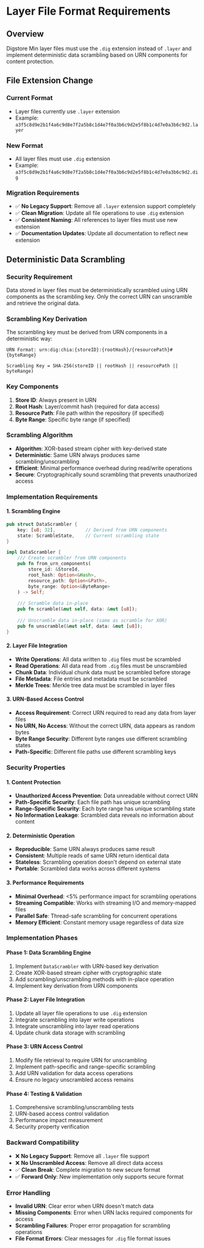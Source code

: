 # Layer File Format Requirements

## Overview

Digstore Min layer files must use the `.dig` extension instead of `.layer` and implement deterministic data scrambling based on URN components for content protection.

## File Extension Change

### Current Format
- Layer files currently use `.layer` extension
- Example: `a3f5c8d9e2b1f4a6c9d8e7f2a5b8c1d4e7f0a3b6c9d2e5f8b1c4d7e0a3b6c9d2.layer`

### New Format
- All layer files must use `.dig` extension
- Example: `a3f5c8d9e2b1f4a6c9d8e7f2a5b8c1d4e7f0a3b6c9d2e5f8b1c4d7e0a3b6c9d2.dig`

### Migration Requirements
- ✅ **No Legacy Support**: Remove all `.layer` extension support completely
- ✅ **Clean Migration**: Update all file operations to use `.dig` extension
- ✅ **Consistent Naming**: All references to layer files must use new extension
- ✅ **Documentation Updates**: Update all documentation to reflect new extension

## Deterministic Data Scrambling

### Security Requirement
Data stored in layer files must be deterministically scrambled using URN components as the scrambling key. Only the correct URN can unscramble and retrieve the original data.

### Scrambling Key Derivation
The scrambling key must be derived from URN components in a deterministic way:

```
URN Format: urn:dig:chia:{storeID}:{rootHash}/{resourcePath}#{byteRange}

Scrambling Key = SHA-256(storeID || rootHash || resourcePath || byteRange)
```

### Key Components
1. **Store ID**: Always present in URN
2. **Root Hash**: Layer/commit hash (required for data access)
3. **Resource Path**: File path within the repository (if specified)
4. **Byte Range**: Specific byte range (if specified)

### Scrambling Algorithm
- **Algorithm**: XOR-based stream cipher with key-derived state
- **Deterministic**: Same URN always produces same scrambling/unscrambling
- **Efficient**: Minimal performance overhead during read/write operations
- **Secure**: Cryptographically sound scrambling that prevents unauthorized access

### Implementation Requirements

#### 1. Scrambling Engine
```rust
pub struct DataScrambler {
    key: [u8; 32],           // Derived from URN components
    state: ScrambleState,    // Current scrambling state
}

impl DataScrambler {
    /// Create scrambler from URN components
    pub fn from_urn_components(
        store_id: &StoreId,
        root_hash: Option<&Hash>,
        resource_path: Option<&Path>,
        byte_range: Option<&ByteRange>
    ) -> Self;
    
    /// Scramble data in-place
    pub fn scramble(&mut self, data: &mut [u8]);
    
    /// Unscramble data in-place (same as scramble for XOR)
    pub fn unscramble(&mut self, data: &mut [u8]);
}
```

#### 2. Layer File Integration
- **Write Operations**: All data written to `.dig` files must be scrambled
- **Read Operations**: All data read from `.dig` files must be unscrambled
- **Chunk Data**: Individual chunk data must be scrambled before storage
- **File Metadata**: File entries and metadata must be scrambled
- **Merkle Trees**: Merkle tree data must be scrambled in layer files

#### 3. URN-Based Access Control
- **Access Requirement**: Correct URN required to read any data from layer files
- **No URN, No Access**: Without the correct URN, data appears as random bytes
- **Byte Range Security**: Different byte ranges use different scrambling states
- **Path-Specific**: Different file paths use different scrambling keys

### Security Properties

#### 1. Content Protection
- **Unauthorized Access Prevention**: Data unreadable without correct URN
- **Path-Specific Security**: Each file path has unique scrambling
- **Range-Specific Security**: Each byte range has unique scrambling state
- **No Information Leakage**: Scrambled data reveals no information about content

#### 2. Deterministic Operation
- **Reproducible**: Same URN always produces same result
- **Consistent**: Multiple reads of same URN return identical data
- **Stateless**: Scrambling operation doesn't depend on external state
- **Portable**: Scrambled data works across different systems

#### 3. Performance Requirements
- **Minimal Overhead**: <5% performance impact for scrambling operations
- **Streaming Compatible**: Works with streaming I/O and memory-mapped files
- **Parallel Safe**: Thread-safe scrambling for concurrent operations
- **Memory Efficient**: Constant memory usage regardless of data size

### Implementation Phases

#### Phase 1: Data Scrambling Engine
1. Implement `DataScrambler` with URN-based key derivation
2. Create XOR-based stream cipher with cryptographic state
3. Add scrambling/unscrambling methods with in-place operation
4. Implement key derivation from URN components

#### Phase 2: Layer File Integration  
1. Update all layer file operations to use `.dig` extension
2. Integrate scrambling into layer write operations
3. Integrate unscrambling into layer read operations
4. Update chunk data storage with scrambling

#### Phase 3: URN Access Control
1. Modify file retrieval to require URN for unscrambling
2. Implement path-specific and range-specific scrambling
3. Add URN validation for data access operations
4. Ensure no legacy unscrambled access remains

#### Phase 4: Testing & Validation
1. Comprehensive scrambling/unscrambling tests
2. URN-based access control validation
3. Performance impact measurement
4. Security property verification

### Backward Compatibility
- ❌ **No Legacy Support**: Remove all `.layer` file support
- ❌ **No Unscrambled Access**: Remove all direct data access
- ✅ **Clean Break**: Complete migration to new secure format
- ✅ **Forward Only**: New implementation only supports secure format

### Error Handling
- **Invalid URN**: Clear error when URN doesn't match data
- **Missing Components**: Error when URN lacks required components for access
- **Scrambling Failures**: Proper error propagation for scrambling operations
- **File Format Errors**: Clear messages for `.dig` file format issues
